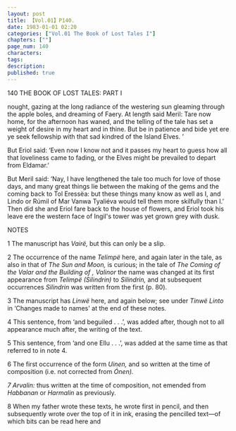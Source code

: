 ```yaml
---
layout: post
title: 【Vol.01】P140.
date: 1983-01-01 02:20
categories: ["Vol.01 The Book of Lost Tales I"]
chapters: [""]
page_num: 140
characters: 
tags: 
description: 
published: true
---
```


<p style="text-indent: 0;">
140     THE BOOK OF LOST TALES: PART I
</p>

nought, gazing at the long radiance of the westering sun gleaming through the apple boles, and dreaming of Faery. At length said Meril: Tare now home, for the afternoon has waned, and the telling of the tale has set a weight of desire in my heart and in thine. But be in patience and bide yet ere ye seek fellowship with that sad kindred of the Island Elves. ’

But Eriol said: ‘Even now I know not and it passes my heart to guess how all that loveliness came to fading, or the Elves might be prevailed to depart from Eldamar.’

But Meril said: ‘Nay, I have lengthened the tale too much for love of those days, and many great things lie between the making of the gems and the coming back to Tol Eressëa: but these things many know as well as I, and Lindo or Rúmil of Mar Vanwa Tyaliéva would tell them more skilfully than I.’ Then did she and Eriol fare back to the house of flowers, and Eriol took his leave ere the western face of Ingil's tower was yet grown grey with dusk.

NOTES

1  The manuscript has <I>Vairë, </I>but this can only be a slip.

2 The occurrence of the name <I>Telimpë </I>here, and again later in the tale, as also in that of <I>The Sun and Moon, </I>is curious; in the tale of <I>The Coming of the Valar and the Building of , Valinor </I>the name was changed at its first appearance from <I>Telimpë (Silindrin) </I>to <I>Silindrin, </I>and at subsequent occurrences <I>Silindrin </I>was written from the first (p. 80).

3 The manuscript has <I>Linwë </I>here, and again below; see under <I>Tinwë Linto </I>in ‘Changes made to names' at the end of these notes.

4 This sentence, from ‘and beguiled . . .’, was added after, though not to all appearance much after, the writing of the text.

5 This sentence, from ‘and one Ellu . . .’, was added at the same time as that referred to in note 4.

6 The first occurrence of the form <I>Uinen, </I>and so written at the time of composition (i.e. not corrected from <I>Ónen).</I>

<I>7 Arvalin: </I>thus written at the time of composition, not emended from <I>Habbanan </I>or <I>Harmalin </I>as previously.

8 When my father wrote these texts, he wrote first in pencil, and then subsequently wrote over the top of it in ink, erasing the pencilled text—of which bits can be read here and


